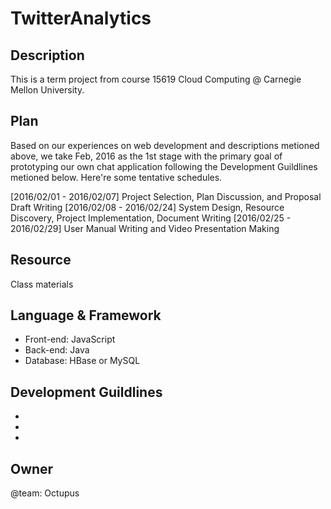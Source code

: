 # TwitterAnalytics

Description
-----------

This is a term project from course 15619 Cloud Computing @ Carnegie Mellon University.

Plan
----
Based on our experiences on web development and descriptions metioned above, we take Feb, 2016 as the 1st stage with the primary goal of prototyping our own chat application following the Development Guildlines metioned below. Here're some tentative schedules.

[2016/02/01 - 2016/02/07] Project Selection, Plan Discussion, and Proposal Draft Writing
[2016/02/08 - 2016/02/24] System Design, Resource Discovery, Project Implementation, Document Writing
[2016/02/25 - 2016/02/29] User Manual Writing and Video Presentation Making

Resource
--------
Class materials

Language & Framework
--------------------

+ Front-end: JavaScript
+ Back-end: Java
+ Database: HBase or MySQL

Development Guildlines 
----------------------

- 

-  
- 

Owner
-----
@team: Octupus

